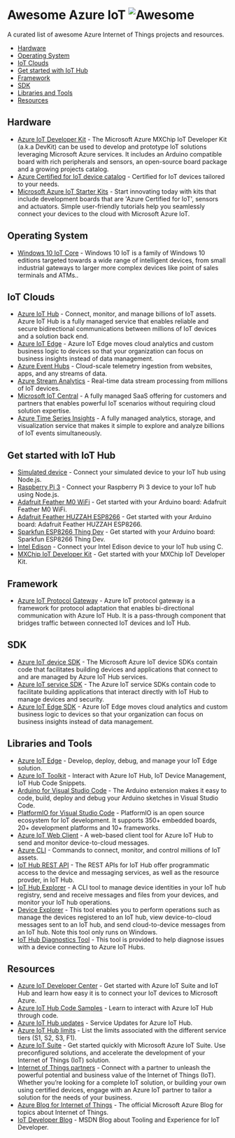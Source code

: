 # Awesome Azure IoT ![Awesome](https://cdn.rawgit.com/sindresorhus/awesome/d7305f38d29fed78fa85652e3a63e154dd8e8829/media/badge.svg)

A curated list of awesome Azure Internet of Things projects and resources.

- [Hardware](#hardware)
- [Operating System](#operating-system)
- [IoT Clouds](#iot-clouds)
- [Get started with IoT Hub](#get-started-with-iot-hub)
- [Framework](#framework)
- [SDK](#sdk)
- [Libraries and Tools](#libraries-and-tools)
- [Resources](#resources)

## Hardware

- [Azure IoT Developer Kit](https://microsoft.github.io/azure-iot-developer-kit/) - The Microsoft Azure MXChip IoT Developer Kit (a.k.a DevKit) can be used to develop and prototype IoT solutions leveraging Microsoft Azure services. It includes an Arduino compatible board with rich peripherals and sensors, an open-source board package and a growing projects catalog.
- [Azure Certified for IoT device catalog](https://catalog.azureiotsuite.com/) - Certified for IoT devices tailored to your needs.
- [Microsoft Azure IoT Starter Kits](https://catalog.azureiotsuite.com/kits) - Start innovating today with kits that include development boards that are 'Azure Certified for IoT', sensors and actuators. Simple user-friendly tutorials help you seamlessly connect your devices to the cloud with Microsoft Azure IoT.

## Operating System

- [Windows 10 IoT Core](https://developer.microsoft.com/en-us/windows/iot) -  Windows 10 IoT is a family of Windows 10 editions targeted towards a wide range of intelligent devices, from small industrial gateways to larger more complex devices like point of sales terminals and ATMs..

## IoT Clouds

- [Azure IoT Hub](https://azure.microsoft.com/en-us/services/iot-hub/) - Connect, monitor, and manage billions of IoT assets. Azure IoT Hub is a fully managed service that enables reliable and secure bidirectional communications between millions of IoT devices and a solution back end.
- [Azure IoT Edge](https://docs.microsoft.com/en-us/azure/iot-edge/) - Azure IoT Edge moves cloud analytics and custom business logic to devices so that your organization can focus on business insights instead of data management.
- [Azure Event Hubs](https://azure.microsoft.com/en-us/services/event-hubs/) - Cloud-scale telemetry ingestion from websites, apps, and any streams of data.
- [Azure Stream Analytics](https://azure.microsoft.com/en-us/services/stream-analytics/) - Real-time data stream processing from millions of IoT devices.
- [Microsoft IoT Central](https://www.microsoft.com/en-us/iot-central) - A fully managed SaaS offering for customers and partners that enables powerful IoT scenarios without requiring cloud solution expertise.
- [Azure Time Series Insights](https://azure.microsoft.com/en-us/services/time-series-insights/) - A fully managed analytics, storage, and visualization service that makes it simple to explore and analyze billions of IoT events simultaneously.

## Get started with IoT Hub

- [Simulated device](https://docs.microsoft.com/en-us/azure/iot-hub/iot-hub-node-node-getstarted) - Connect your simulated device to your IoT hub using Node.js.
- [Raspberry Pi 3](https://docs.microsoft.com/en-us/azure/iot-hub/iot-hub-raspberry-pi-kit-node-get-started) - Connect your Raspberry Pi 3 device to your IoT hub using Node.js.
- [Adafruit Feather M0 WiFi](https://docs.microsoft.com/en-us/azure/iot-hub/iot-hub-adafruit-feather-m0-wifi-kit-arduino-get-started) - Get started with your Arduino board: Adafruit Feather M0 WiFi.
- [Adafruit Feather HUZZAH ESP8266](https://docs.microsoft.com/en-us/azure/iot-hub/iot-hub-arduino-huzzah-esp8266-get-started) - Get started with your Arduino board: Adafruit Feather HUZZAH ESP8266.
- [Sparkfun ESP8266 Thing Dev](https://docs.microsoft.com/en-us/azure/iot-hub/iot-hub-sparkfun-esp8266-thing-dev-get-started) - Get started with your Arduino board: Sparkfun ESP8266 Thing Dev.
- [Intel Edison](https://docs.microsoft.com/en-us/azure/iot-hub/iot-hub-intel-edison-kit-c-get-started) - Connect your Intel Edison device to your IoT hub using C.
- [MXChip IoT Developer Kit](https://microsoft.github.io/azure-iot-developer-kit/docs/projects/connect-iot-hub/) - Get started with your MXChip IoT Developer Kit.

## Framework

- [Azure IoT Protocol Gateway](https://github.com/Azure/azure-iot-protocol-gateway) - Azure IoT protocol gateway is a framework for protocol adaptation that enables bi-directional communication with Azure IoT Hub. It is a pass-through component that bridges traffic between connected IoT devices and IoT Hub.

## SDK

- [Azure IoT device SDK](https://docs.microsoft.com/en-us/azure/iot-hub/iot-hub-devguide-sdks#azure-iot-device-sdk) - The Microsoft Azure IoT device SDKs contain code that facilitates building devices and applications that connect to and are managed by Azure IoT Hub services.
- [Azure IoT service SDK](https://docs.microsoft.com/en-us/azure/iot-hub/iot-hub-devguide-sdks#azure-iot-service-sdk) - The Azure IoT service SDKs contain code to facilitate building applications that interact directly with IoT Hub to manage devices and security.
- [Azure IoT Edge SDK](https://github.com/Azure/iot-edge) - Azure IoT Edge moves cloud analytics and custom business logic to devices so that your organization can focus on business insights instead of data management.

## Libraries and Tools

- [Azure IoT Edge](https://marketplace.visualstudio.com/items?itemName=vsciot-vscode.azure-iot-edge) - Develop, deploy, debug, and manage your IoT Edge solution.
- [Azure IoT Toolkit](https://marketplace.visualstudio.com/items?itemName=vsciot-vscode.azure-iot-toolkit) - Interact with Azure IoT Hub, IoT Device Management, IoT Hub Code Snippets.
- [Arduino for Visual Studio Code](https://marketplace.visualstudio.com/items?itemName=vsciot-vscode.vscode-arduino) - The Arduino extension makes it easy to code, build, deploy and debug your Arduino sketches in Visual Studio Code.
- [PlatformIO for Visual Studio Code](https://marketplace.visualstudio.com/items?itemName=formulahendry.platformio) - PlatformIO is an open source ecosystem for IoT development. It supports 350+ embedded boards, 20+ development platforms and 10+ frameworks.
- [Azure IoT Web Client](https://azure-iot.github.io) - A web-based client tool for Azure IoT Hub to send and monitor device-to-cloud messages.
- [Azure CLI](https://docs.microsoft.com/en-us/cli/azure/iot?view=azure-cli-latest) - Commands to connect, monitor, and control millions of IoT assets.
- [IoT Hub REST API](https://docs.microsoft.com/en-us/rest/api/iothub/) - The REST APIs for IoT Hub offer programmatic access to the device and messaging services, as well as the resource provder, in IoT Hub.
- [IoT Hub Explorer](https://github.com/azure/iothub-explorer) - A CLI tool to manage device identities in your IoT hub registry, send and receive messages and files from your devices, and monitor your IoT hub operations.
- [Device Explorer](https://github.com/Azure/azure-iot-sdk-csharp/tree/master/tools/DeviceExplorer) - This tool enables you to perform operations such as manage the devices registered to an IoT hub, view device-to-cloud messages sent to an IoT hub, and send cloud-to-device messages from an IoT hub. Note this tool only runs on Windows.
- [IoT Hub Diagnostics Tool](https://github.com/azure/iothub-diagnostics) - This tool is provided to help diagnose issues with a device connecting to Azure IoT Hubs.

## Resources

- [Azure IoT Developer Center](https://azure.microsoft.com/en-us/develop/iot/) - Get started with Azure IoT Suite and IoT Hub and learn how easy it is to connect your IoT devices to Microsoft Azure.
- [Azure IoT Hub Code Samples](https://azure.microsoft.com/en-us/resources/samples/?service=iot-hub) - Learn to interact with Azure IoT Hub through code.
- [Azure IoT Hub updates](https://azure.microsoft.com/en-us/updates/?product=iot-hub) - Service Updates for Azure IoT Hub.
- [Azure IoT Hub limits](https://docs.microsoft.com/en-us/azure/azure-subscription-service-limits#iot-hub-limits) - List the limits associated with the different service tiers (S1, S2, S3, F1).
- [Azure IoT Suite](https://azure.microsoft.com/en-us/suites/iot-suite/) - Get started quickly with Microsoft Azure IoT Suite. Use preconfigured solutions, and accelerate the development of your Internet of Things (IoT) solution.
- [Internet of Things partners](https://www.microsoft.com/en-us/internet-of-things/find-a-partner) - Connect with a partner to unleash the powerful potential and business value of the Internet of Things (IoT). Whether you’re looking for a complete IoT solution, or building your own using certified devices, engage with an Azure IoT partner to tailor a solution for the needs of your business.
- [Azure Blog for Internet of Things](https://azure.microsoft.com/en-us/blog/topics/internet-of-things/) - The official Microsoft Azure Blog for topics about Internet of Things.
- [IoT Developer Blog](https://blogs.msdn.microsoft.com/iotdev/) - MSDN Blog about Tooling and Experience for IoT Developer.
